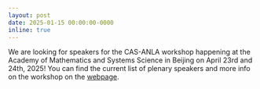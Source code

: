 ```yaml
---
layout: post
date: 2025-01-15 00:00:00-0000
inline: true
---
```

We are looking for speakers for the CAS-ANLA workshop happening at the Academy
of Mathematics and Systems Science in Beijing on April 23rd and 24th, 2025! You
can find the current list of plenary speakers and more info on the workshop on
the [webpage](https://bvieuble.github.io/casanla/).
